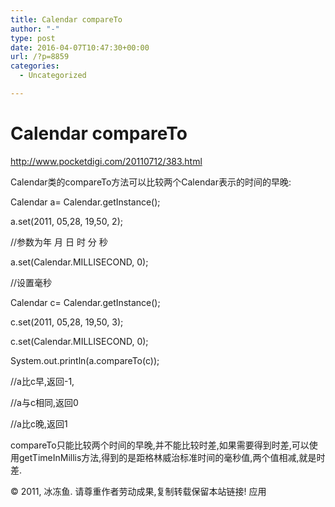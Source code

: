 ```yaml
---
title: Calendar compareTo
author: "-"
type: post
date: 2016-04-07T10:47:30+00:00
url: /?p=8859
categories:
  - Uncategorized

---
```

# Calendar compareTo
http://www.pocketdigi.com/20110712/383.html

Calendar类的compareTo方法可以比较两个Calendar表示的时间的早晚:

Calendar a= Calendar.getInstance();
  
a.set(2011, 05,28, 19,50, 2);
  
//参数为年 月 日 时 分 秒
  
a.set(Calendar.MILLISECOND, 0);
  
//设置毫秒
  
Calendar c= Calendar.getInstance();
  
c.set(2011, 05,28, 19,50, 3);
  
c.set(Calendar.MILLISECOND, 0);
  
System.out.println(a.compareTo(c));
  
//a比c早,返回-1,
  
//a与c相同,返回0
  
//a比c晚,返回1

compareTo只能比较两个时间的早晚,并不能比较时差,如果需要得到时差,可以使用getTimeInMillis方法,得到的是距格林威治标准时间的毫秒值,两个值相减,就是时差.

© 2011, 冰冻鱼. 请尊重作者劳动成果,复制转载保留本站链接! 应用